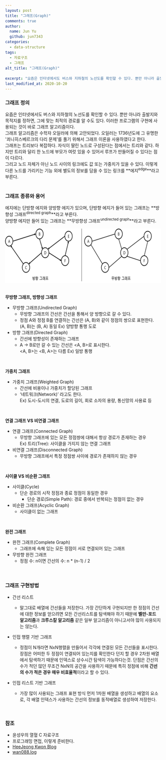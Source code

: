 ```yaml
---
layout: post
title: "그래프(Graph)"
comments: true
author:
  name: Jun Yu
  github: jun7343
categories: 
  - data-structure
tags: 
  - 자료구조
  - 그래프
alt_title: "그래프(Graph)"

excerpt: "요즘은 인터넷에서도 버스와 지하철의 노선도를 확인할 수 있다. 뿐만 아니라 출발지와 목적지를 정하면, 그에 맞는 최적의 경로를 알 수도 있다. 이러한 프로그램의 구현에 사용되는 것이 바로 그래프 알고리즘이다."
last_modified_at: 2020-10-20
---
```


### 그래프 정의

요즘은 인터넷에서도 버스와 지하철의 노선도를 확인할 수 있다. 뿐만 아니라 출발지와 목적지를 정하면, 그에 맞는 최적의 경로를 
알 수도 있다. 이러한 프로그램의 구현에 사용되는 것이 바로 그래프 알고리즘이다.   
그래프 알고리즘은 수학자 오일러에 의해 고안되었다. 오일러는 1736년도에 그 유명한 '쾨니히스베르크의 다리 문제'를 풀기 위해서 
그래프 이론을 사용하였다고 한다.   
그래프는 트리보다 복잡하다. 자식이 딸린 노드로 구성된다는 점에서는 트리와 같다. 하지만 트리와 달리 한 노드에 부모가 여럿 있을 
수 있어서 루프가 만들어질 수 있다는 점이 다르다.   
그리고 노드 자체가 아닌 노드 사이의 링크에도 값 또는 가중치가 있을 수 있다. 이렇게 다른 노드를 가리키는 기능 외에 별도의 정보를 
담을 수 있는 링크를 **에지<sup>edge</sup>**라고 부른다.  
<br> 

### 그래프 종류와 용어

에지에는 단방향 에지와 양방향 에지가 있으며, 단방향 에지가 들어 있는 그래프는 **방향성 그래프<sup>directed graph</sup>**라고 부른다.   
양방향 에지만 들어 있는 그래프는 **무방향성 그래프<sup>undirected graph</sup>**라고 부른다.   
<br>
<img src="/assets/images/data-structure/graph/graph.png" class="align-center" alt="방향성 그래프">   
<br>

**무방향 그래프, 방향성 그래프**
- 무방향 그래프(Undirected Graph)
  - 무방향 그래프의 간선은 간선을 통해서 양 방향으로 갈 수 있다.
  - 정점 A와 정점 B를 연결하는 간선은 (A, B)와 같이 정점의 쌍으로 표현한다.   
  (A, B)는 (B, A) 동일 Ex) 양방향 통행 도로
- 방향 그래프(Directed Graph)
  - 간선에 방향성이 존재하는 그래프
  - A -> B로만 갈 수 있는 간선은 <A, B>로 표시한다.   
   <A, B>는 <B, A>는 다름 Ex) 일방 통행   
<br>

**가중치 그래프**
- 가중치 그래프(Weighted Graph)
  - 간선에 비용이나 가중치가 할당된 그래프
  - ‘네트워크(Network)’ 라고도 한다.  
   Ex) 도시-도시의 연결, 도로의 길이, 회로 소자의 용량, 통신망의 사용료 등   
<br>

**연결 그래프 VS 비연결 그래프**
- 연결 그래프(Connected Graph)
  - 무방향 그래프에 있는 모든 정점쌍에 대해서 항상 경로가 존재하는 경우  
   Ex) 트리(Tree): 사이클을 가지지 않는 연결 그래프
- 비연결 그래프(Disconnected Graph)
  - 무방향 그래프에서 특정 정점쌍 사이에 경로가 존재하지 않는 경우   
<br>

**사이클 VS 비순환 그래프**
- 사이클(Cycle)
  -  단순 경로의 시작 정점과 종료 정점이 동일한 경우
     - 단순 경로(Simple Path): 경로 중에서 반복되는 정점이 없는 경우
- 비순환 그래프(Acyclic Graph)
  - 사이클이 없는 그래프  
<br>

**완전 그래프**
- 완전 그래프(Complete Graph)
  - 그래프에 속해 있는 모든 정점이 서로 연결되어 있는 그래프
- 무방향 완전 그래프
  - 정점 수: n이면 간선의 수: n * (n-1) / 2   
<br><br>

### 그래프 구현방법
- 간선 리스트
  - 말그대로 배열에 간선들을 저장한다. 가장 간단하게 구현되지만 한 정점의 간선에 대한 정보를 얻으려면 모든 간선리스트를 탐색해야 하기 때문에 **벨만-포드 알고리즘**과 **크루스칼 알고리즘** 같은 일부 알고리즘이 아니고서야 많이 사용되지는 않는다.

- 인접 행렬 기반 그래프
  - 정점이 N개라면 NxN행렬을 만들어서 각각에 연결된 모든 간선들을 표시한다. 장점은 어떠한 두 정점이 연결되어 있는지를 확인한다 던지 할 경우 2차원 배열에서 탐색하기 때문에 인덱스로 상수시간 탐색이 가능하다는것. 단점은 간선의 수가 적던 많던 무조건 NxN의 공간을 사용하기 때문에 특히 정점에 비해 **간선의 수가 적은 경우 매우 비효율적**이라고 할 수 있다.

- 인접 리스트 기반 그래프
  - 가장 많이 사용되는 그래프 표현 방식 먼저 1차원 배열을 생성하고 배열의 요소로, 각 배열 인덱스가 사용하는 간선의 정보를 동적배열로 생성하여 저장한다.   
<br>

### 참조
- 윤성우의 열혈 C 자료구조
- 프로그래밍 면접, 이렇게 준비한다.
- [HeeJeong Kwon Blog](https://gmlwjd9405.github.io/2018/08/13/data-structure-graph.html)
- [wan088.log](https://velog.io/@wan088/%EA%B7%B8%EB%9E%98%ED%94%84-%EC%95%8C%EA%B3%A0%EB%A6%AC%EC%A6%98-%EC%A0%95%EB%A6%AC)